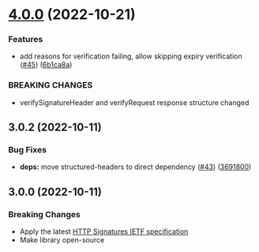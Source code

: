 # [4.0.0](https://github.com/mattrglobal/http-signatures/compare/v3.0.2...v4.0.0) (2022-10-21)


### Features

* add reasons for verification failing, allow skipping expiry verification ([#45](https://github.com/mattrglobal/http-signatures/issues/45)) ([6b1ca8a](https://github.com/mattrglobal/http-signatures/commit/6b1ca8aead8992080a573c26005b0601976c3517))


### BREAKING CHANGES

* verifySignatureHeader and verifyRequest response structure changed


## 3.0.2 (2022-10-11)


### Bug Fixes

* **deps:** move structured-headers to direct dependency ([#43](https://github.com/mattrglobal/http-signatures/issues/43)) ([3691800](https://github.com/mattrglobal/http-signatures/commit/36918009892d4982d0a292bb80921cdec95760a4))



## 3.0.0 (2022-10-11)

### Breaking Changes

* Apply the latest [HTTP Signatures IETF specification](https://www.ietf.org/archive/id/draft-ietf-httpbis-message-signatures-13.html)
* Make library open-source
